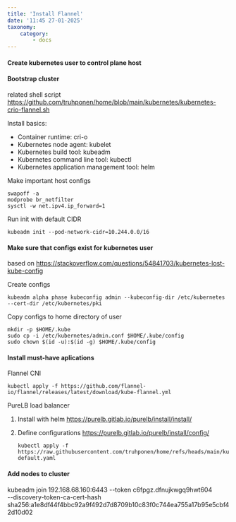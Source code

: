 ```yaml
---
title: 'Install Flannel'
date: '11:45 27-01-2025'
taxonomy:
    category:
        - docs
---
```


#### Create kubernetes user to control plane host

#### Bootstrap cluster

related shell script https://github.com/truhponen/home/blob/main/kubernetes/kubernetes-crio-flannel.sh

Install basics:
* Container runtime: cri-o
* Kubernetes node agent: kubelet
* Kubernetes build tool: kubeadm
* Kubernetes command line tool: kubectl
* Kubernetes application management tool: helm

Make important host configs

    swapoff -a
    modprobe br_netfilter
    sysctl -w net.ipv4.ip_forward=1

Run init with default CIDR

    kubeadm init --pod-network-cidr=10.244.0.0/16
    
#### Make sure that configs exist for kubernetes user

based on https://stackoverflow.com/questions/54841703/kubernetes-lost-kube-config

Create configs

    kubeadm alpha phase kubeconfig admin --kubeconfig-dir /etc/kubernetes --cert-dir /etc/kubernetes/pki

Copy configs to home directory of user

    mkdir -p $HOME/.kube
    sudo cp -i /etc/kubernetes/admin.conf $HOME/.kube/config
    sudo chown $(id -u):$(id -g) $HOME/.kube/config

#### Install must-have aplications

Flannel CNI

    kubectl apply -f https://github.com/flannel-io/flannel/releases/latest/download/kube-flannel.yml

PureLB load balancer

1. Install with helm https://purelb.gitlab.io/purelb/install/install/
2. Define configurations https://purelb.gitlab.io/purelb/install/config/

       kubectl apply -f https://raw.githubusercontent.com/truhponen/home/refs/heads/main/kubernetes/purelb/servicegroup-default.yaml

#### Add nodes to cluster

kubeadm join 192.168.68.160:6443 --token c6fpgz.dfnujkwgq9hwt604 \
        --discovery-token-ca-cert-hash sha256:a1e8df44f4bbc92a9f492d7d8709b10c83f0c744ea755a17b95e5cbf42d10d02 